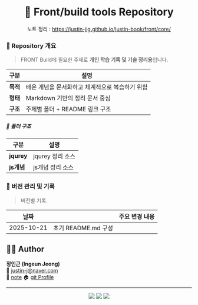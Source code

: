 

<h1 align="center">📘 Front/build tools Repository</h1>
<p align="center">
  <span>노트 정리 : <a href="https://justin-jig.github.io/justin-book/front/core/">https://justin-jig.github.io/justin-book/front/core/</a></span><br/>
</p>


### 🧭 Repository 개요
> FRONT Build에 필요한 주제로 **개인 학습 기록 및 기술 정리용**입니다.  

| 구분 | 설명 |
|------|------|
| **목적** | 배운 개념을 문서화하고 체계적으로 복습하기 위함 |
| **형태** | Markdown 기반의 정리 문서 중심 |
| **구조** | 주제별 폴더 + README 링크 구조 |

##### 📂 폴더 구조
| 구분 | 설명 |
|------|------|
| **jqurey** | jqurey 정리 소스 |
| **js개념** | js개념 정리 소스 |


### 🧾 버전 관리 및 기록
> 버전별 기록.

| 날짜 | | 주요 변경 내용 |
|------|---------|----------------|
| 2025-10-21 | 초기 README.md 구성 |





## 🧑‍💻 Author
**정인근 (Ingeun Jeong)**  
📧 [justin-j@naver.com](mailto:justin-j@naver.com)  
🧾 [note](https://justin-jig.github.io/justin-book)
🏠 [git Profile](https://github.com/justin-jig)

---

<p align="center">
  <img src="https://img.shields.io/badge/Markdown-Study-blue?logo=markdown" />
  <img src="https://img.shields.io/badge/License-MIT-green" />
  <img src="https://img.shields.io/badge/Version-1.0.0-lightgrey" />
</p>